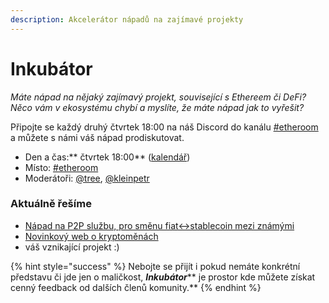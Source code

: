 ```yaml
---
description: Akcelerátor nápadů na zajímavé projekty
---
```


# Inkubátor

_Máte nápad na nějaký zajímavý projekt, související s Ethereem či DeFi? Něco vám v ekosystému chybí a myslíte, že máte nápad jak to vyřešit?_

Připojte se každý druhý čtvrtek 18:00 na náš Discord do kanálu [#etheroom](./) a můžete s námi váš nápad prodiskutovat.

* Den a čas:** čtvrtek 18:00** ([kalendář](https://forum.gwei.cz/calendar))
* Místo: [#etheroom](./)
* Moderátoři: [@tree](https://forum.gwei.cz/u/tree), [@kleinpetr](https://forum.gwei.cz/u/kleinpetr)

### Aktuálně řešíme

* [Nápad na P2P službu, pro směnu fiat↔stablecoin mezi známými](https://forum.gwei.cz/t/napad-na-p2p-sluzbu-pro-smenu-fiat-stablecoin-mezi-znamymi/203)
* [Novinkový web o kryptoměnách](https://forum.gwei.cz/t/novinkovy-web-o-kryptomenach/232)
* váš vznikající projekt :)

{% hint style="success" %}
Nebojte se přijít i pokud nemáte konkrétní představu či jde jen o maličkost, _**Inkubátor**_** je prostor kde můžete získat cenný feedback od dalších členů komunity.**
{% endhint %}
